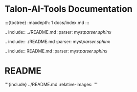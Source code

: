 # Talon-AI-Tools Documentation

:::{toctree}
:maxdepth: 1
docs/index.md
:::

.. include:: ../README.md
:parser: myst*parser.sphinx*

.. include:: ./README.md
:parser: myst*parser.sphinx*

.. include:: README.md
:parser: myst*parser.sphinx*

# README

'''{include} ../README.md
:relative-images:
'''
